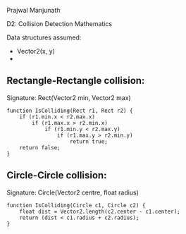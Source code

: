 Prajwal Manjunath

D2: Collision Detection Mathematics

Data structures assumed:
* Vector2(x, y)
* 


Rectangle-Rectangle collision:
------------------------------

Signature: Rect(Vector2 min, Vector2 max)

```
function IsColliding(Rect r1, Rect r2) {
    if (r1.min.x < r2.max.x)
        if (r1.max.x > r2.min.x)
            if (r1.min.y < r2.max.y)
                if (r1.max.y > r2.min.y)
                    return true;
    return false;
}
```

Circle-Circle collision:
------------------------

Signature: Circle(Vector2 centre, float radius)

```
function IsColliding(Circle c1, Circle c2) {
    float dist = Vector2.length(c2.center - c1.center);
    return (dist < c1.radius + c2.radius);
}
```


